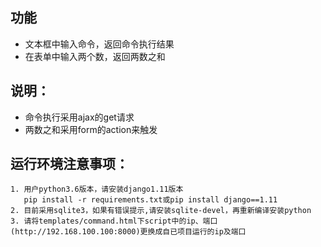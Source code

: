 ## 功能
- 文本框中输入命令，返回命令执行结果
- 在表单中输入两个数，返回两数之和
## 说明：
- 命令执行采用ajax的get请求
- 两数之和采用form的action来触发
## 运行环境注意事项：
```
1. 用户python3.6版本，请安装django1.11版本
   pip install -r requirements.txt或pip install django==1.11
2. 目前采用sqlite3，如果有错误提示,请安装sqlite-devel，再重新编译安装python
3. 请将templates/command.html下script中的ip、端口(http://192.168.100.100:8000)更换成自已项目运行的ip及端口
```